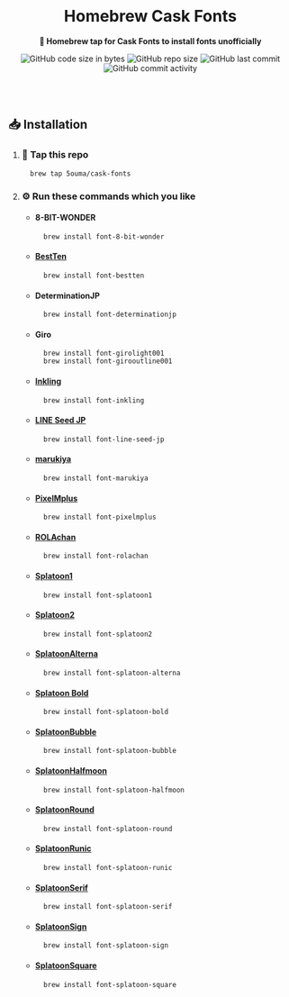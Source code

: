 <br />

<div align="center">

# Homebrew Cask Fonts

**🍺 Homebrew tap for Cask Fonts to install fonts unofficially**

![GitHub code size in bytes](https://img.shields.io/github/languages/code-size/5ouma/homebrew-cask-fonts?style=flat-square)
![GitHub repo size](https://img.shields.io/github/repo-size/5ouma/homebrew-cask-fonts?style=flat-square)
![GitHub last commit](https://img.shields.io/github/last-commit/5ouma/homebrew-cask-fonts?style=flat-square)
![GitHub commit activity](https://img.shields.io/github/commit-activity/m/5ouma/homebrew-cask-fonts?style=flat-square)

</div>

<br /><br />

## 📥 Installation

1.  ### 🚰 Tap this repo

    ```shell
      brew tap 5ouma/cask-fonts
    ```

2.  ### ⚙️ Run these commands which you like

    - #### 8-BIT-WONDER

      ```shell
        brew install font-8-bit-wonder
      ```

    - #### [BestTen](https://flop.fanbox.cc/posts/1918861)

      ```shell
        brew install font-bestten
      ```

    - #### DeterminationJP

      ```shell
        brew install font-determinationjp
      ```

    - #### Giro

      ```shell
        brew install font-girolight001
        brew install font-girooutline001
      ```

    - #### [Inkling](https://frozenpandaman.github.io/inkling.html)

      ```shell
        brew install font-inkling
      ```

    - #### [LINE Seed JP](https://seed.line.me)

      ```shell
        brew install font-line-seed-jp
      ```

    - #### [marukiya](https://marukiyagames.com)

      ```shell
        brew install font-marukiya
      ```

    - #### [PixelMplus](https://itouhiro.hatenablog.com/entry/20130602/font)

      ```shell
        brew install font-pixelmplus
      ```

    - #### [ROLAchan](https://ozawa.design/store/rolachan)

      ```shell
        brew install font-rolachan
      ```

    - #### [Splatoon1](https://frozenpandaman.github.io/inkling.html)

      ```shell
        brew install font-splatoon1
      ```

    - #### [Splatoon2](https://frozenpandaman.github.io/inkling.html)

      ```shell
        brew install font-splatoon2
      ```

    - #### [SplatoonAlterna](https://twitter.com/ardnin_/status/1535737230949490695)

      ```shell
        brew install font-splatoon-alterna
      ```

    - #### [Splatoon Bold](https://twitter.com/ardnin_/status/1535737230949490695)

      ```shell
        brew install font-splatoon-bold
      ```

    - #### [SplatoonBubble](https://twitter.com/ardnin_/status/1535737230949490695)

      ```shell
        brew install font-splatoon-bubble
      ```

    - #### [SplatoonHalfmoon](https://twitter.com/ardnin_/status/1535737230949490695)

      ```shell
        brew install font-splatoon-halfmoon
      ```

    - #### [SplatoonRound](https://twitter.com/ardnin_/status/1535737230949490695)

      ```shell
        brew install font-splatoon-round
      ```

    - #### [SplatoonRunic](https://twitter.com/ardnin_/status/1535737230949490695)

      ```shell
        brew install font-splatoon-runic
      ```

    - #### [SplatoonSerif](https://twitter.com/ardnin_/status/1535737230949490695)

      ```shell
        brew install font-splatoon-serif
      ```

    - #### [SplatoonSign](https://twitter.com/ardnin_/status/1535737230949490695)

      ```shell
        brew install font-splatoon-sign
      ```

    - #### [SplatoonSquare](https://twitter.com/ardnin_/status/1535737230949490695)

      ```shell
        brew install font-splatoon-square
      ```
